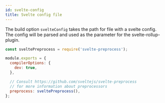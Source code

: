 ```yaml
---
id: svelte-config
title: Svelte config file
---
```


The build option `svelteConfig` takes the path for file with a svelte config. The config will be parsed and used as the parameter for the svelte-rollup-plugin.

```js
const sveltePreprocess = require('svelte-preprocess');

module.exports = {
  compilerOptions: {
    dev: true,
  },

  // Consult https://github.com/sveltejs/svelte-preprocess
  // for more information about preprocessors
  preprocess: sveltePreprocess(),
};
```
